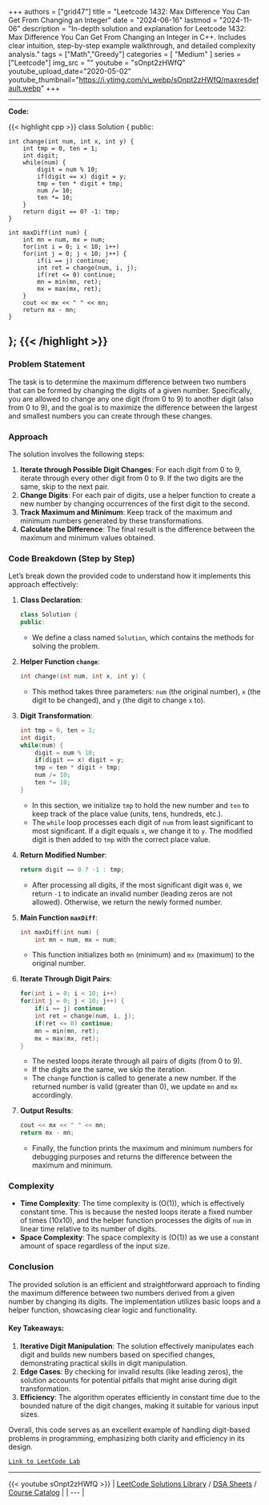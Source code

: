 
+++
authors = ["grid47"]
title = "Leetcode 1432: Max Difference You Can Get From Changing an Integer"
date = "2024-06-16"
lastmod = "2024-11-06"
description = "In-depth solution and explanation for Leetcode 1432: Max Difference You Can Get From Changing an Integer in C++. Includes clear intuition, step-by-step example walkthrough, and detailed complexity analysis."
tags = ["Math","Greedy"]
categories = [
    "Medium"
]
series = ["Leetcode"]
img_src = ""
youtube = "sOnpt2zHWfQ"
youtube_upload_date="2020-05-02"
youtube_thumbnail="https://i.ytimg.com/vi_webp/sOnpt2zHWfQ/maxresdefault.webp"
+++



---
**Code:**

{{< highlight cpp >}}
class Solution {
public:
    
    int change(int num, int x, int y) {
        int tmp = 0, ten = 1;
        int digit;
        while(num) {
            digit = num % 10;
            if(digit == x) digit = y;
            tmp = ten * digit + tmp;
            num /= 10;
            ten *= 10;
        }
        return digit == 0? -1: tmp;
    }
    
    int maxDiff(int num) {
        int mn = num, mx = num;
        for(int i = 0; i < 10; i++)
        for(int j = 0; j < 10; j++) {
            if(i == j) continue;
            int ret = change(num, i, j);
            if(ret <= 0) continue;
            mn = min(mn, ret);
            mx = max(mx, ret);
        }
        cout << mx << " " << mn;
        return mx - mn;
    }
};
{{< /highlight >}}
---

### Problem Statement

The task is to determine the maximum difference between two numbers that can be formed by changing the digits of a given number. Specifically, you are allowed to change any one digit (from 0 to 9) to another digit (also from 0 to 9), and the goal is to maximize the difference between the largest and smallest numbers you can create through these changes. 

### Approach

The solution involves the following steps:
1. **Iterate through Possible Digit Changes**: For each digit from 0 to 9, iterate through every other digit from 0 to 9. If the two digits are the same, skip to the next pair.
2. **Change Digits**: For each pair of digits, use a helper function to create a new number by changing occurrences of the first digit to the second.
3. **Track Maximum and Minimum**: Keep track of the maximum and minimum numbers generated by these transformations.
4. **Calculate the Difference**: The final result is the difference between the maximum and minimum values obtained.

### Code Breakdown (Step by Step)

Let’s break down the provided code to understand how it implements this approach effectively:

1. **Class Declaration**:
   ```cpp
   class Solution {
   public:
   ```

   - We define a class named `Solution`, which contains the methods for solving the problem.

2. **Helper Function `change`**:
   ```cpp
   int change(int num, int x, int y) {
   ```

   - This method takes three parameters: `num` (the original number), `x` (the digit to be changed), and `y` (the digit to change `x` to).

3. **Digit Transformation**:
   ```cpp
   int tmp = 0, ten = 1;
   int digit;
   while(num) {
       digit = num % 10;
       if(digit == x) digit = y;
       tmp = ten * digit + tmp;
       num /= 10;
       ten *= 10;
   }
   ```

   - In this section, we initialize `tmp` to hold the new number and `ten` to keep track of the place value (units, tens, hundreds, etc.).
   - The `while` loop processes each digit of `num` from least significant to most significant. If a digit equals `x`, we change it to `y`. The modified digit is then added to `tmp` with the correct place value.

4. **Return Modified Number**:
   ```cpp
   return digit == 0 ? -1 : tmp;
   ```

   - After processing all digits, if the most significant digit was `0`, we return `-1` to indicate an invalid number (leading zeros are not allowed). Otherwise, we return the newly formed number.

5. **Main Function `maxDiff`**:
   ```cpp
   int maxDiff(int num) {
       int mn = num, mx = num;
   ```

   - This function initializes both `mn` (minimum) and `mx` (maximum) to the original number.

6. **Iterate Through Digit Pairs**:
   ```cpp
   for(int i = 0; i < 10; i++)
   for(int j = 0; j < 10; j++) {
       if(i == j) continue;
       int ret = change(num, i, j);
       if(ret <= 0) continue;
       mn = min(mn, ret);
       mx = max(mx, ret);
   }
   ```

   - The nested loops iterate through all pairs of digits (from 0 to 9).
   - If the digits are the same, we skip the iteration.
   - The `change` function is called to generate a new number. If the returned number is valid (greater than 0), we update `mn` and `mx` accordingly.

7. **Output Results**:
   ```cpp
   cout << mx << " " << mn;
   return mx - mn;
   ```

   - Finally, the function prints the maximum and minimum numbers for debugging purposes and returns the difference between the maximum and minimum.

### Complexity

- **Time Complexity**: The time complexity is \(O(1)\), which is effectively constant time. This is because the nested loops iterate a fixed number of times (10x10), and the helper function processes the digits of `num` in linear time relative to its number of digits.
- **Space Complexity**: The space complexity is \(O(1)\) as we use a constant amount of space regardless of the input size.

### Conclusion

The provided solution is an efficient and straightforward approach to finding the maximum difference between two numbers derived from a given number by changing its digits. The implementation utilizes basic loops and a helper function, showcasing clear logic and functionality.

#### Key Takeaways:

1. **Iterative Digit Manipulation**: The solution effectively manipulates each digit and builds new numbers based on specified changes, demonstrating practical skills in digit manipulation.
2. **Edge Cases**: By checking for invalid results (like leading zeros), the solution accounts for potential pitfalls that might arise during digit transformation.
3. **Efficiency**: The algorithm operates efficiently in constant time due to the bounded nature of the digit changes, making it suitable for various input sizes.

Overall, this code serves as an excellent example of handling digit-based problems in programming, emphasizing both clarity and efficiency in its design.

[`Link to LeetCode Lab`](https://leetcode.com/problems/max-difference-you-can-get-from-changing-an-integer/description/)

---
{{< youtube sOnpt2zHWfQ >}}
| [LeetCode Solutions Library](https://grid47.xyz/leetcode/) / [DSA Sheets](https://grid47.xyz/sheets/) / [Course Catalog](https://grid47.xyz/courses/) |
| --- |

